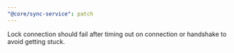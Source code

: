 ```yaml
---
"@core/sync-service": patch
---
```


Lock connection should fail after timing out on connection or handshake to avoid getting stuck.
